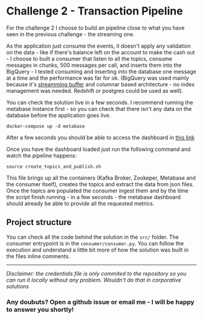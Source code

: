# Challenge 2 - Transaction Pipeline

For the challenge 2 I choose to build an pipeline close to what you have seen in the previous challenge - the streaming one.

As the application just consume the events, it doesn't apply any validation on the data - like if there's balance left on the account to make the cash out - I choose to built a consumer that listen to all the topics, consume messages in chunks, 500 messages per call, and inserts them into the BigQuery - I tested consuming and inserting into the database one message at a time and the performance was far for ok. (BigQuery was used mainly because it's [streamming buffer](https://cloud.google.com/bigquery/streaming-data-into-bigquery) and columnar based architecture - no index management was needed. Redshift or postgres could be used as well).

You can check the solution live in a few seconds. I recommend running the metabase  instance first - so you can check that there isn't any data on the database before the application goes live.

    docker-compose up -d metabase
 After a few seconds you should be able to access the dashboard in [this link](http://localhost:3000/public/dashboard/6fd49876-5781-425e-9d4d-38e47484445e)

Once you have the dashboard loaded just run the following command and watch the pipeline happens:
   

    source create_topics_and_publish.sh
This file brings up all the containers (Kafka Broker, Zookeper, Metabase and the consumer itself), creates the topics and extract the data from json files. 
Once the topics are populated the consumer ingest them and by the time the script finish running - in a few seconds - the metabase dashboard should already be able to provide all the requested metrics.


## Project  structure

You can check all the code behind the solution in the `src/` folder. 
The consumer entrypoint is in the `consumer/consumer.py`. 
You can follow the execution and understand a little bit more of how the solution was built in the files inline comments.

---

*Disclaimer: the credentials file is only commited to the repository so you can run it locally without any problem. Wouldn't do that in corporative solutions*

### Any doubuts? Open a github issue or email me - I will be happy to answer you shortly!

